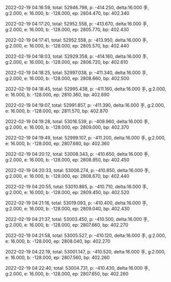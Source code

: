 2022-02-19 04:16:59, total: 52946.798, p: -414.250, delta:16.000 手, g:2.000, e: 16.000, b: -128.000, ep: 2804.470, bp: 402.340

2022-02-19 04:17:20, total: 52952.558, p: -413.670, delta:16.000 手, g:2.000, e: 16.000, b: -128.000, ep: 2805.770, bp: 402.430

2022-02-19 04:17:41, total: 52952.558, p: -413.950, delta:16.000 手, g:2.000, e: 16.000, b: -128.000, ep: 2805.570, bp: 402.440

2022-02-19 04:18:03, total: 52929.358, p: -414.160, delta:16.000 手, g:2.000, e: 16.000, b: -128.000, ep: 2806.720, bp: 402.610

2022-02-19 04:18:25, total: 52997.038, p: -411.340, delta:16.000 手, g:2.000, e: 16.000, b: -128.000, ep: 2808.660, bp: 402.500

2022-02-19 04:18:45, total: 52995.438, p: -411.160, delta:16.000 手, g:2.000, e: 16.000, b: -128.000, ep: 2810.360, bp: 402.690

2022-02-19 04:19:07, total: 52991.857, p: -411.390, delta:16.000 手, g:2.000, e: 16.000, b: -128.000, ep: 2811.570, bp: 402.870

2022-02-19 04:19:28, total: 53016.539, p: -409.960, delta:16.000 手, g:2.000, e: 16.000, b: -128.000, ep: 2809.000, bp: 402.370

2022-02-19 04:19:49, total: 52999.107, p: -411.200, delta:16.000 手, g:2.000, e: 16.000, b: -128.000, ep: 2807.680, bp: 402.360

2022-02-19 04:20:12, total: 53008.343, p: -410.650, delta:16.000 手, g:2.000, e: 16.000, b: -128.000, ep: 2808.950, bp: 402.450

2022-02-19 04:20:33, total: 53008.274, p: -410.850, delta:16.000 手, g:2.000, e: 16.000, b: -128.000, ep: 2808.670, bp: 402.440

2022-02-19 04:20:55, total: 53010.865, p: -410.710, delta:16.000 手, g:2.000, e: 16.000, b: -128.000, ep: 2809.450, bp: 402.520

2022-02-19 04:21:16, total: 53019.093, p: -410.400, delta:16.000 手, g:2.000, e: 16.000, b: -128.000, ep: 2809.040, bp: 402.430

2022-02-19 04:21:37, total: 53003.450, p: -410.500, delta:16.000 手, g:2.000, e: 16.000, b: -128.000, ep: 2807.660, bp: 402.270

2022-02-19 04:21:58, total: 53005.527, p: -410.120, delta:16.000 手, g:2.000, e: 16.000, b: -128.000, ep: 2808.040, bp: 402.270

2022-02-19 04:22:19, total: 53001.147, p: -410.520, delta:16.000 手, g:2.000, e: 16.000, b: -128.000, ep: 2807.560, bp: 402.260

2022-02-19 04:22:40, total: 53004.731, p: -410.430, delta:16.000 手, g:2.000, e: 16.000, b: -128.000, ep: 2807.650, bp: 402.260